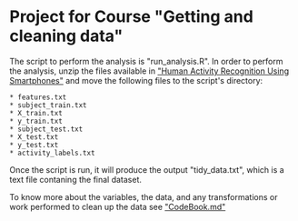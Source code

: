 # Project for Course "Getting and cleaning data"

The script to perform the analysis is "run_analysis.R". In order to perform the analysis, unzip the files available in ["Human Activity Recognition Using Smartphones"](http://archive.ics.uci.edu/ml/datasets/Human+Activity+Recognition+Using+Smartphones) and move the following files to the script's directory:

	* features.txt
	* subject_train.txt
	* X_train.txt
	* y_train.txt
	* subject_test.txt
	* X_test.txt
	* y_test.txt
	* activity_labels.txt

Once the script is run, it will produce the output "tidy_data.txt", which is a text file contaning the final dataset.

To know more about the variables, the data, and any transformations or work performed to clean up the data see ["CodeBook.md"](https://github.com/pmvillalba/Course03.CleaningData.Project/CodeBook.md)  
